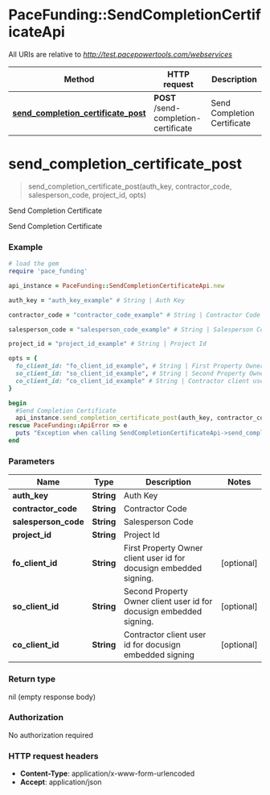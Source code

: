 # PaceFunding::SendCompletionCertificateApi

All URIs are relative to *http://test.pacepowertools.com/webservices*

Method | HTTP request | Description
------------- | ------------- | -------------
[**send_completion_certificate_post**](SendCompletionCertificateApi.md#send_completion_certificate_post) | **POST** /send-completion-certificate | Send Completion Certificate


# **send_completion_certificate_post**
> send_completion_certificate_post(auth_key, contractor_code, salesperson_code, project_id, opts)

Send Completion Certificate

Send Completion Certificate

### Example
```ruby
# load the gem
require 'pace_funding'

api_instance = PaceFunding::SendCompletionCertificateApi.new

auth_key = "auth_key_example" # String | Auth Key

contractor_code = "contractor_code_example" # String | Contractor Code

salesperson_code = "salesperson_code_example" # String | Salesperson Code

project_id = "project_id_example" # String | Project Id

opts = { 
  fo_client_id: "fo_client_id_example", # String | First Property Owner client user id for docusign embedded signing. 
  so_client_id: "so_client_id_example", # String | Second Property Owner client user id for docusign embedded signing. 
  co_client_id: "co_client_id_example" # String | Contractor client user id for docusign embedded signing
}

begin
  #Send Completion Certificate
  api_instance.send_completion_certificate_post(auth_key, contractor_code, salesperson_code, project_id, opts)
rescue PaceFunding::ApiError => e
  puts "Exception when calling SendCompletionCertificateApi->send_completion_certificate_post: #{e}"
end
```

### Parameters

Name | Type | Description  | Notes
------------- | ------------- | ------------- | -------------
 **auth_key** | **String**| Auth Key | 
 **contractor_code** | **String**| Contractor Code | 
 **salesperson_code** | **String**| Salesperson Code | 
 **project_id** | **String**| Project Id | 
 **fo_client_id** | **String**| First Property Owner client user id for docusign embedded signing.  | [optional] 
 **so_client_id** | **String**| Second Property Owner client user id for docusign embedded signing.  | [optional] 
 **co_client_id** | **String**| Contractor client user id for docusign embedded signing | [optional] 

### Return type

nil (empty response body)

### Authorization

No authorization required

### HTTP request headers

 - **Content-Type**: application/x-www-form-urlencoded
 - **Accept**: application/json



